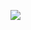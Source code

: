 [![](https://github.com/Minjun1Kim/blender/assets/104747956/6d96d0ba-3f4a-4a06-9971-f2a78eb72c4c)](https://www.youtube.com/watch?v=YOUTUBE_VIDEO_ID_HERE)
